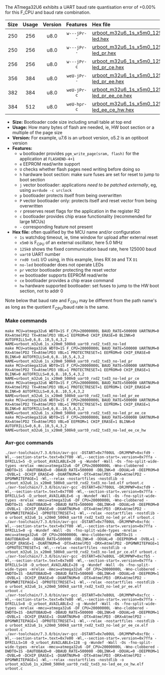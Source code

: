 The ATmega32U6 exhibits a UART baud rate quantisation error of +0.00% for this F_CPU and baud rate combination.

|Size|Usage|Version|Features|Hex file|
|:-:|:-:|:-:|:-:|:--|
|250|256|u8.0|`w---jPr--`|[urboot_m32u6_1s_x5m0_125k0_uart0_rxd2_txd3_no-led.hex](https://raw.githubusercontent.com/stefanrueger/urboot.hex/main/mcus/atmega32u6/watchdog_1_s/external_oscillator_x/%2B5m000000_hz/%2B125k0_baud/uart0_rxd2_txd3/no-led/urboot_m32u6_1s_x5m0_125k0_uart0_rxd2_txd3_no-led.hex)|
|250|256|u8.0|`w---jPr--`|[urboot_m32u6_1s_x5m0_125k0_uart0_rxd2_txd3_no-led_pr.hex](https://raw.githubusercontent.com/stefanrueger/urboot.hex/main/mcus/atmega32u6/watchdog_1_s/external_oscillator_x/%2B5m000000_hz/%2B125k0_baud/uart0_rxd2_txd3/no-led/urboot_m32u6_1s_x5m0_125k0_uart0_rxd2_txd3_no-led_pr.hex)|
|256|256|u8.0|`w---jPr-c`|[urboot_m32u6_1s_x5m0_125k0_uart0_rxd2_txd3_no-led_pr_ce.hex](https://raw.githubusercontent.com/stefanrueger/urboot.hex/main/mcus/atmega32u6/watchdog_1_s/external_oscillator_x/%2B5m000000_hz/%2B125k0_baud/uart0_rxd2_txd3/no-led/urboot_m32u6_1s_x5m0_125k0_uart0_rxd2_txd3_no-led_pr_ce.hex)|
|356|384|u8.0|`weU-jPr--`|[urboot_m32u6_1s_x5m0_125k0_uart0_rxd2_txd3_no-led_pr_ee.hex](https://raw.githubusercontent.com/stefanrueger/urboot.hex/main/mcus/atmega32u6/watchdog_1_s/external_oscillator_x/%2B5m000000_hz/%2B125k0_baud/uart0_rxd2_txd3/no-led/urboot_m32u6_1s_x5m0_125k0_uart0_rxd2_txd3_no-led_pr_ee.hex)|
|382|384|u8.0|`weU-jPr-c`|[urboot_m32u6_1s_x5m0_125k0_uart0_rxd2_txd3_no-led_pr_ee_ce.hex](https://raw.githubusercontent.com/stefanrueger/urboot.hex/main/mcus/atmega32u6/watchdog_1_s/external_oscillator_x/%2B5m000000_hz/%2B125k0_baud/uart0_rxd2_txd3/no-led/urboot_m32u6_1s_x5m0_125k0_uart0_rxd2_txd3_no-led_pr_ee_ce.hex)|
|384|512|u8.0|`weU-hpr-c`|[urboot_m32u6_1s_x5m0_125k0_uart0_rxd2_txd3_no-led_ee_ce_hw.hex](https://raw.githubusercontent.com/stefanrueger/urboot.hex/main/mcus/atmega32u6/watchdog_1_s/external_oscillator_x/%2B5m000000_hz/%2B125k0_baud/uart0_rxd2_txd3/no-led/urboot_m32u6_1s_x5m0_125k0_uart0_rxd2_txd3_no-led_ee_ce_hw.hex)|

- **Size:** Bootloader code size including small table at top end
- **Usage:** How many bytes of flash are needed, ie, HW boot section or a multiple of the page size
- **Version:** For example, u7.6 is an urboot version, o5.2 is an optiboot version
- **Features:**
  + `w` bootloader provides `pgm_write_page(sram, flash)` for the application at `FLASHEND-4+1`
  + `e` EEPROM read/write support
  + `U` checks whether flash pages need writing before doing so
  + `h` hardware boot section: make sure fuses are set for reset to jump to boot section
  + `j` vector bootloader: applications *need to be patched externally*, eg, using `avrdude -c urclock`
  + `p` bootloader protects itself from being overwritten
  + `P` vector bootloader only: protects itself and reset vector from being overwritten
  + `r` preserves reset flags for the application in the register R2
  + `c` bootloader provides chip erase functionality (recommended for large MCUs)
  + `-` corresponding feature not present
- **Hex file:** often qualified by the MCU name and/or configuration
  + `1s` watchdog timeout, ie, time window for upload after external reset
  + `x5m0` is F<sub>CPU</sub> of an external oscillator, here 5.0 MHz
  + `125k0` shows the fixed communication baud rate, here 125000 baud
  + `uart0` UART number
  + `rxd0 txd1` I/O using, in this example, lines RX `D0` and TX `D1`
  + `no-led` bootloader does not operate LEDs
  + `pr` vector bootloader protecting the reset vector
  + `ee` bootloader supports EEPROM read/write
  + `ce` bootloader provides a chip erase command
  + `hw` hardware supported bootloader: set fuses to jump to the HW boot section, not to addr 0


Note below that baud rate and F<sub>CPU</sub> may be different from the path name's as long as the quotient F<sub>CPU</sub>/baud rate is the same.

### Make commands
```
make MCU=atmega32u6 WDTO=1S F_CPU=20000000L BAUD_RATE=500000 UARTNUM=0 RX=AtmelPD2 TX=AtmelPD3 VBL=1 EEPROM=0 CHIP_ERASE=0 BLINK=0 AUTOFRILLS=0,6,8..10,5,4,3,2 NAME=urboot_m32u6_1s_x20m0_500k0_uart0_rxd2_txd3_no-led
make MCU=atmega32u6 WDTO=1S F_CPU=20000000L BAUD_RATE=500000 UARTNUM=0 RX=AtmelPD2 TX=AtmelPD3 VBL=1 PROTECTRESET=1 EEPROM=0 CHIP_ERASE=0 BLINK=0 AUTOFRILLS=0,6,8..10,5,4,3,2 NAME=urboot_m32u6_1s_x20m0_500k0_uart0_rxd2_txd3_no-led_pr
make MCU=atmega32u6 WDTO=1S F_CPU=20000000L BAUD_RATE=500000 UARTNUM=0 RX=AtmelPD2 TX=AtmelPD3 VBL=1 PROTECTRESET=1 EEPROM=0 CHIP_ERASE=1 BLINK=0 AUTOFRILLS=0,6,8..10,5,4,3,2 NAME=urboot_m32u6_1s_x20m0_500k0_uart0_rxd2_txd3_no-led_pr_ce
make MCU=atmega32u6 WDTO=1S F_CPU=20000000L BAUD_RATE=500000 UARTNUM=0 RX=AtmelPD2 TX=AtmelPD3 VBL=1 PROTECTRESET=1 EEPROM=1 CHIP_ERASE=0 BLINK=0 AUTOFRILLS=0,6,8..10,5,4,3,2 NAME=urboot_m32u6_1s_x20m0_500k0_uart0_rxd2_txd3_no-led_pr_ee
make MCU=atmega32u6 WDTO=1S F_CPU=20000000L BAUD_RATE=500000 UARTNUM=0 RX=AtmelPD2 TX=AtmelPD3 VBL=1 PROTECTRESET=1 EEPROM=1 CHIP_ERASE=1 BLINK=0 AUTOFRILLS=0,6,8..10,5,4,3,2 NAME=urboot_m32u6_1s_x20m0_500k0_uart0_rxd2_txd3_no-led_pr_ee_ce
make MCU=atmega32u6 WDTO=1S F_CPU=20000000L BAUD_RATE=500000 UARTNUM=0 RX=AtmelPD2 TX=AtmelPD3 VBL=0 EEPROM=1 CHIP_ERASE=1 BLINK=0 AUTOFRILLS=0,6,8..10,5,4,3,2 NAME=urboot_m32u6_1s_x20m0_500k0_uart0_rxd2_txd3_no-led_ee_ce_hw
```

### Avr-gcc commands
```
./avr-toolchain/7.3.0/bin/avr-gcc -DSTART=0x7f00UL -DRJMPWP=0xcfd9 -Wl,--section-start=.text=0x7f00 -Wl,--section-start=.version=0x7ffa -DFRILLS=5 -D_urboot_AVAILABLE=20 -g -Wundef -Wall -Os -fno-split-wide-types -mrelax -mmcu=atmega32u6 -DF_CPU=20000000L -Wno-clobbered -DWDTO=1S -DAUTOBAUD=0 -DBAUD_RATE=500000 -DBLINK=0 -DDUAL=0 -DEEPROM=0 -DVBL=1 -DCHIP_ERASE=0 -DUARTNUM=0 -DTX=AtmelPD3 -DRX=AtmelPD2 -DPGMWRITEPAGE=1 -Wl,--relax -nostartfiles -nostdlib -o urboot_m32u6_1s_x20m0_500k0_uart0_rxd2_txd3_no-led.elf urboot.c
./avr-toolchain/7.3.0/bin/avr-gcc -DSTART=0x7f00UL -DRJMPWP=0xcfd9 -Wl,--section-start=.text=0x7f00 -Wl,--section-start=.version=0x7ffa -DFRILLS=5 -D_urboot_AVAILABLE=6 -g -Wundef -Wall -Os -fno-split-wide-types -mrelax -mmcu=atmega32u6 -DF_CPU=20000000L -Wno-clobbered -DWDTO=1S -DAUTOBAUD=0 -DBAUD_RATE=500000 -DBLINK=0 -DDUAL=0 -DEEPROM=0 -DVBL=1 -DCHIP_ERASE=0 -DUARTNUM=0 -DTX=AtmelPD3 -DRX=AtmelPD2 -DPGMWRITEPAGE=1 -DPROTECTRESET=1 -Wl,--relax -nostartfiles -nostdlib -o urboot_m32u6_1s_x20m0_500k0_uart0_rxd2_txd3_no-led_pr.elf urboot.c
./avr-toolchain/7.3.0/bin/avr-gcc -DSTART=0x7f00UL -DRJMPWP=0xcfdc -Wl,--section-start=.text=0x7f00 -Wl,--section-start=.version=0x7ffa -DFRILLS=0 -g -Wundef -Wall -Os -fno-split-wide-types -mrelax -mmcu=atmega32u6 -DF_CPU=20000000L -Wno-clobbered -DWDTO=1S -DAUTOBAUD=0 -DBAUD_RATE=500000 -DBLINK=0 -DDUAL=0 -DEEPROM=0 -DVBL=1 -DCHIP_ERASE=1 -DUARTNUM=0 -DTX=AtmelPD3 -DRX=AtmelPD2 -DPGMWRITEPAGE=1 -DPROTECTRESET=1 -Wl,--relax -nostartfiles -nostdlib -o urboot_m32u6_1s_x20m0_500k0_uart0_rxd2_txd3_no-led_pr_ce.elf urboot.c
./avr-toolchain/7.3.0/bin/avr-gcc -DSTART=0x7e80UL -DRJMPWP=0xcfb5 -Wl,--section-start=.text=0x7e80 -Wl,--section-start=.version=0x7ffa -DFRILLS=10 -D_urboot_AVAILABLE=28 -g -Wundef -Wall -Os -fno-split-wide-types -mrelax -mmcu=atmega32u6 -DF_CPU=20000000L -Wno-clobbered -DWDTO=1S -DAUTOBAUD=0 -DBAUD_RATE=500000 -DBLINK=0 -DDUAL=0 -DEEPROM=1 -DVBL=1 -DCHIP_ERASE=0 -DUARTNUM=0 -DTX=AtmelPD3 -DRX=AtmelPD2 -DPGMWRITEPAGE=1 -DPROTECTRESET=1 -Wl,--relax -nostartfiles -nostdlib -o urboot_m32u6_1s_x20m0_500k0_uart0_rxd2_txd3_no-led_pr_ee.elf urboot.c
./avr-toolchain/7.3.0/bin/avr-gcc -DSTART=0x7e80UL -DRJMPWP=0xcfcc -Wl,--section-start=.text=0x7e80 -Wl,--section-start=.version=0x7ffa -DFRILLS=8 -D_urboot_AVAILABLE=2 -g -Wundef -Wall -Os -fno-split-wide-types -mrelax -mmcu=atmega32u6 -DF_CPU=20000000L -Wno-clobbered -DWDTO=1S -DAUTOBAUD=0 -DBAUD_RATE=500000 -DBLINK=0 -DDUAL=0 -DEEPROM=1 -DVBL=1 -DCHIP_ERASE=1 -DUARTNUM=0 -DTX=AtmelPD3 -DRX=AtmelPD2 -DPGMWRITEPAGE=1 -DPROTECTRESET=1 -Wl,--relax -nostartfiles -nostdlib -o urboot_m32u6_1s_x20m0_500k0_uart0_rxd2_txd3_no-led_pr_ee_ce.elf urboot.c
./avr-toolchain/7.3.0/bin/avr-gcc -DSTART=0x7e00UL -DRJMPWP=0xcf8c -Wl,--section-start=.text=0x7e00 -Wl,--section-start=.version=0x7ffa -DFRILLS=10 -D_urboot_AVAILABLE=128 -g -Wundef -Wall -Os -fno-split-wide-types -mrelax -mmcu=atmega32u6 -DF_CPU=20000000L -Wno-clobbered -DWDTO=1S -DAUTOBAUD=0 -DBAUD_RATE=500000 -DBLINK=0 -DDUAL=0 -DEEPROM=1 -DVBL=0 -DCHIP_ERASE=1 -DUARTNUM=0 -DTX=AtmelPD3 -DRX=AtmelPD2 -DPGMWRITEPAGE=1 -Wl,--relax -nostartfiles -nostdlib -o urboot_m32u6_1s_x20m0_500k0_uart0_rxd2_txd3_no-led_ee_ce_hw.elf urboot.c
```

